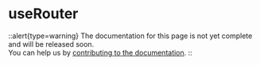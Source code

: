 # useRouter

::alert{type=warning}
The documentation for this page is not yet complete and will be released soon.<br>
You can help us by [contributing to the documentation](/community/contribution#documentation-guide).
::
